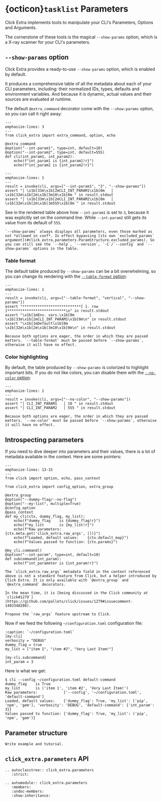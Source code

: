 # {octicon}`tasklist` Parameters

Click Extra implements tools to manipulate your CLI's Parameters, Options and Arguments.

The cornerstone of these tools is the magical `--show-params` option, which is a X-ray scanner for your CLI's parameters.

## `--show-params` option

Click Extra provides a ready-to-use `--show-params` option, which is enabled by default.

It produces a comprehensive table of all the metadata about each of your CLI parameters, including: their normalized IDs, types, defaults and environment variables. And because it is dynamic, actual values and their sources are evaluated at runtime.

The default `@extra_command` decorator come with the `--show-params` option, so you can call it right away:

```{click:example}
---
emphasize-lines: 3
---
from click_extra import extra_command, option, echo

@extra_command
@option("--int-param1", type=int, default=10)
@option("--int-param2", type=int, default=555)
def cli(int_param1, int_param2):
    echo(f"int_param1 is {int_param1!r}")
    echo(f"int_param2 is {int_param2!r}")
```

```{click:run}
---
emphasize-lines: 1
---
result = invoke(cli, args=["--int-param1", "3", "--show-params"])
assert "│ \x1b[33m\x1b[2mCLI_INT_PARAM1\x1b[0m   │ \x1b[32m\x1b[2m\x1b[3m10\x1b[0m " in result.stdout
assert "│ \x1b[33m\x1b[2mCLI_INT_PARAM2\x1b[0m   │ \x1b[32m\x1b[2m\x1b[3m555\x1b[0m " in result.stdout
```

See in the rendered table above how `--int-param1` is set to `3`, because it was explicitly set on the command line. While `--int-param2` still gets its value from its default of `555`.

```{hint}
`--show-params` always displays all parameters, even those marked as not *allowed in conf*. In effect bypassing [its own `excluded_params` argument](#click_extra.parameters.ParamStructure.excluded_params). So you can still see the `--help`, `--version`, `-C`/`--config` and `--show-params` options in the table.
```

### Table format

The default table produced by `--show-params` can be a bit overwhelming, so you can change its rendering with the [`--table-format` option](table.md#table-formats):

```{click:run}
---
emphasize-lines: 1
---
result = invoke(cli, args=["--table-format", "vertical", "--show-params"])
assert "***************************[ 1. row ]***************************\n" in result.stdout
assert "\x1b[1mEnv. vars.\x1b[0m       | \x1b[33m\x1b[2mCLI_INT_PARAM1\x1b[0m\n" in result.stdout
assert "\x1b[1mDefault\x1b[0m          | \x1b[32m\x1b[2m\x1b[3m10\x1b[0m\n" in result.stdout
```

```{caution}
Because both options are eager, the order in which they are passed matters. `--table-format` must be passed before `--show-params`, otherwise it will have no effect.
```

### Color highlighting

By default, the table produced by `--show-params` is colorized to highlight important bits. If you do not like colors, you can disable them with the [`--no-color` option](colorize.md#color-option):

```{click:run}
---
emphasize-lines: 1
---
result = invoke(cli, args=["--no-color", "--show-params"])
assert "│ CLI_INT_PARAM1   │ 10 " in result.stdout
assert "│ CLI_INT_PARAM2   │ 555 " in result.stdout
```

```{caution}
Because both options are eager, the order in which they are passed matters. `--no-color` must be passed before `--show-params`, otherwise it will have no effect.
```

## Introspecting parameters

If you need to dive deeper into parameters and their values, there is a lot of metadata available in the context. Here are some pointers:

```{code-block} python
---
emphasize-lines: 13-15
---
from click import option, echo, pass_context

from click_extra import config_option, extra_group

@extra_group
@option("--dummy-flag/--no-flag")
@option("--my-list", multiple=True)
@config_option
@pass_context
def my_cli(ctx, dummy_flag, my_list):
    echo(f"dummy_flag    is {dummy_flag!r}")
    echo(f"my_list       is {my_list!r}")
    echo(f"Raw parameters:            {ctx.meta.get('click_extra.raw_args', [])}")
    echo(f"Loaded, default values:    {ctx.default_map}")
    echo(f"Values passed to function: {ctx.params}")

@my_cli.command()
@option("--int-param", type=int, default=10)
def subcommand(int_param):
    echo(f"int_parameter is {int_param!r}")
```

```{caution}
The `click_extra.raw_args` metadata field in the context referenced above is not a standard feature from Click, but a helper introduced by Click Extra. It is only available with `@extra_group` and `@extra_command` decorators.

In the mean time, it is [being discussed in the Click community at `click#1279`](https://github.com/pallets/click/issues/1279#issuecomment-1493348208).
```

```{todo}
Propose the `raw_args` feature upstream to Click.
```

Now if we feed the following `~/configuration.toml` configuration file:

```{code-block} toml
:caption: `~/configuration.toml`
[my-cli]
verbosity = "DEBUG"
dummy_flag = true
my_list = ["item 1", "item #2", "Very Last Item!"]

[my-cli.subcommand]
int_param = 3
```

Here is what we get:

```{code-block} shell-session
$ cli --config ~/configuration.toml default-command
dummy_flag    is True
my_list       is ('item 1', 'item #2', 'Very Last Item!')
Raw parameters:            ['--config', '~/configuration.toml', 'default-command']
Loaded, default values:    {'dummy_flag': True, 'my_list': ['pip', 'npm', 'gem'], 'verbosity': 'DEBUG', 'default-command': {'int_param': 3}}
Values passed to function: {'dummy_flag': True, 'my_list': ('pip', 'npm', 'gem')}
```

## Parameter structure

```{todo}
Write example and tutorial.
```

## `click_extra.parameters` API

```{eval-rst}
.. autoclasstree:: click_extra.parameters
   :strict:
```

```{eval-rst}
.. automodule:: click_extra.parameters
   :members:
   :undoc-members:
   :show-inheritance:
```
